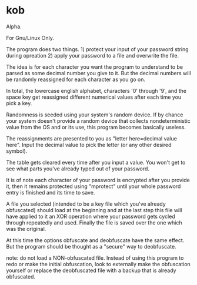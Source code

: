 # kob

Alpha.

For Gnu/Linux Only.

The program does two things. 1) protect your input of your password string during opreation 2) apply your password to a file and overwrite the file.

The idea is for each character you want the program to understand to be parsed as some decimal number you give to it.
But the decimal numbers will be randomly reassigned for each character as you go on.

In total, the lowercase english alphabet, characters '0' through '9', and the space key get reassigned different numerical values after each time you pick a key.

Randomness is seeded using your system's random device. If by chance your system doesn't provide a random device that collects nondeterministic value from the OS and or its use, this program becomes basically useless.

The reassignments are presented to you as "letter here=decimal value here". Input the decimal value to pick the letter (or any other desired symbol).

The table gets cleared every time after you input a value. You won't get to see what parts you've already typed out of your password.

It is of note each character of your password is encrypted after you provide it, then it remains protected using "mprotect" until your whole password entry is finished and its time to save.

A file you selected (intended to be a key file which you've already obfuscated) should load at the beginning and at the last step this file will have applied to it an XOR operation where your password gets cycled through repeatedly and used. Finally the file is saved over the one which was the original.

At this time the options obfuscate and deobfuscate have the same effect. But the program should be thought as a "secure" way to deobfuscate.

note: do not load a NON-obfuscated file. Instead of using this program to redo or make the initial obfuscation, look to externally make the obfuscation yourself or replace the deobfuscated file with a backup that is already obfuscated.
